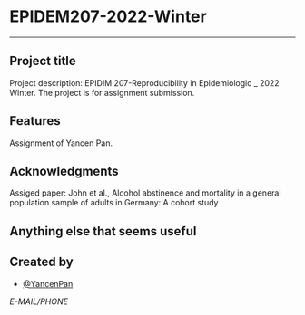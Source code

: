 # EPIDEM207-2022-Winter


---------

## Project title
Project description: EPIDIM 207-Reproducibility in Epidemiologic _ 2022 Winter. The project is for assignment submission.  

## Features
Assignment of Yancen Pan.

## Acknowledgments
Assiged paper: John et al., Alcohol abstinence and mortality in a general population sample of adults in Germany: A cohort study 

## Anything else that seems useful


## Created by
* [@YancenPan](https://github.com/YancenPan)

*E-MAIL/PHONE*
